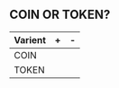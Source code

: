 ## COIN OR TOKEN?

| Varient      | + | -     |
| :---        |    :----:   |          ---: |
| COIN      |       |    |
| TOKEN   |         |        |